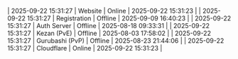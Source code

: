 | 2025-09-22 15:31:27 | Website | Online | 2025-09-22 15:31:23 |
| 2025-09-22 15:31:27 | Registration | Offline | 2025-09-09 16:40:23 |
| 2025-09-22 15:31:27 | Auth Server | Offline | 2025-08-18 09:33:31 |
| 2025-09-22 15:31:27 | Kezan (PvE) | Offline | 2025-08-03 17:58:02 |
| 2025-09-22 15:31:27 | Gurubashi (PvP) | Offline | 2025-08-23 21:44:06 |
| 2025-09-22 15:31:27 | Cloudflare | Online | 2025-09-22 15:31:23 |

